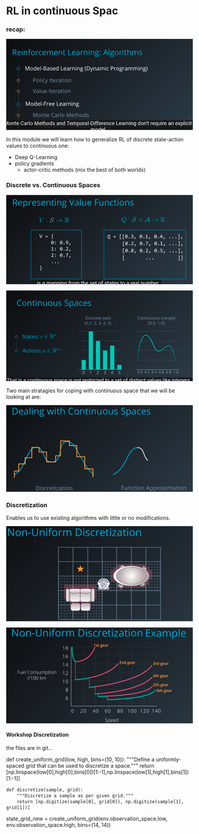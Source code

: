 # 	RL in continuous Spac

### recap:



![1558008613822](typoraImages/Part1/ContRL_intro.png)



In this module we will learn how to generalize RL of discrete state-action values to continuous one:

* Deep Q-Learning
* policy gradients
  * actor-critic methods (mix the best of both worlds)



### Discrete vs. Continuous Spaces

![1558010531433](typoraImages/Part1/ContRL_intro_2.png)

![1558010647649](typoraImages/Part1/ContRL_intro_3.png)



Two main stratagies for coping with continuous space that we will be looking at are:

![1558010882917](typoraImages/Part1/ContRL_intro_4.png)





### Discretization

Enables us to use existing algorithms with little or no modifications.

![1558011115231](typoraImages/Part1/ContRL_intro_5.png)



![1558011220708](typoraImages/Part1/ContRL_intro_6.png)



#### Workshop Discretization

the files are in git...

def create_uniform_grid(low, high, bins=(10, 10)):
    """Define a uniformly-spaced grid that can be used to discretize a space."""
    return [np.linspace(low[0],high[0],bins[0])[1:-1],np.linspace(low[1],high[1],bins[1])[1:-1]]

```
def discretize(sample, grid):
    """Discretize a sample as per given grid."""
    return [np.digitize(sample[0], grid[0]), np.digitize(sample[1], grid[1])]
```

state_grid_new = create_uniform_grid(env.observation_space.low, env.observation_space.high, bins=(14, 14))

```


```

